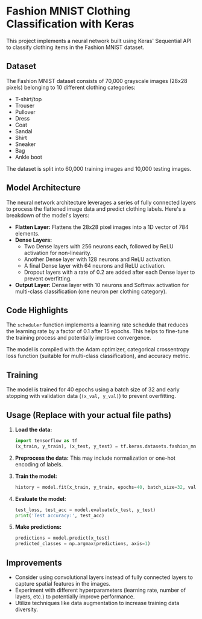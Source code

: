 # **Fashion MNIST Clothing Classification with Keras**

This project implements a neural network built using Keras' Sequential API to classify clothing items in the Fashion MNIST dataset.

## **Dataset**

The Fashion MNIST dataset consists of 70,000 grayscale images (28x28 pixels) belonging to 10 different clothing categories:

* T-shirt/top
* Trouser
* Pullover
* Dress
* Coat
* Sandal
* Shirt
* Sneaker
* Bag
* Ankle boot

The dataset is split into 60,000 training images and 10,000 testing images.

## **Model Architecture**

The neural network architecture leverages a series of fully connected layers to process the flattened image data and predict clothing labels. Here's a breakdown of the model's layers:

* **Flatten Layer:** Flattens the 28x28 pixel images into a 1D vector of 784 elements.
* **Dense Layers:**
    * Two Dense layers with 256 neurons each, followed by ReLU activation for non-linearity.
    * Another Dense layer with 128 neurons and ReLU activation.
    * A final Dense layer with 64 neurons and ReLU activation.
    * Dropout layers with a rate of 0.2 are added after each Dense layer to prevent overfitting.
* **Output Layer:** Dense layer with 10 neurons and Softmax activation for multi-class classification (one neuron per clothing category).

## **Code Highlights**

The `scheduler` function implements a learning rate schedule that reduces the learning rate by a factor of 0.1 after 15 epochs. This helps to fine-tune the training process and potentially improve convergence.

The model is compiled with the Adam optimizer, categorical crossentropy loss function (suitable for multi-class classification), and accuracy metric.

## **Training**

The model is trained for 40 epochs using a batch size of 32 and early stopping with validation data (`(x_val, y_val)`) to prevent overfitting.

## **Usage (Replace with your actual file paths)**

1. **Load the data:**
   ```python
   import tensorflow as tf
   (x_train, y_train), (x_test, y_test) = tf.keras.datasets.fashion_mnist.load_data()
   ```

2. **Preprocess the data:** This may include normalization or one-hot encoding of labels.

3. **Train the model:**
   ```python
   history = model.fit(x_train, y_train, epochs=40, batch_size=32, validation_data=(x_val, y_val), callbacks=[LearningRateScheduler(scheduler)])
   ```

4. **Evaluate the model:**
   ```python
   test_loss, test_acc = model.evaluate(x_test, y_test)
   print('Test accuracy:', test_acc)
   ```

5. **Make predictions:**
   ```python
   predictions = model.predict(x_test)
   predicted_classes = np.argmax(predictions, axis=1)
   ```

## **Improvements**

* Consider using convolutional layers instead of fully connected layers to capture spatial features in the images.
* Experiment with different hyperparameters (learning rate, number of layers, etc.) to potentially improve performance.
* Utilize techniques like data augmentation to increase training data diversity.



